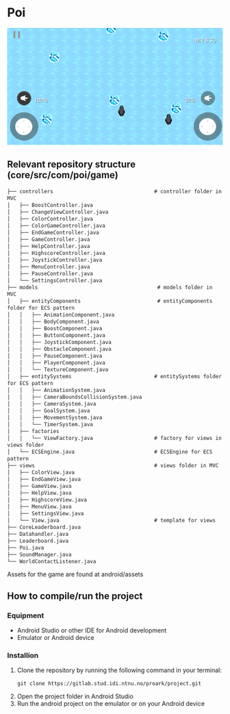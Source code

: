 # Poi
![screenshotGame, Game](android/assets/screenshot/screenshotGame.png)

## Relevant repository structure (core/src/com/poi/game) ##
   
    ├── controllers                                 # controller folder in MVC
    │   ├── BoostController.java
    │   ├── ChangeViewController.java
    │   ├── ColorController.java
    │   ├── ColorGameController.java
    │   ├── EndGameController.java
    │   ├── GameController.java
    │   ├── HelpController.java
    │   ├── HighscoreController.java
    │   ├── JoystickController.java
    │   ├── MenuController.java
    │   ├── PauseController.java
    │   └── SettingsController.java
    ├── models                                       # models folder in MVC                    
    │   ├── entityComponents                         # entityComponents folder for ECS pattern
    │   │   ├── AnimationComponent.java
    │   │   ├── BodyComponent.java
    │   │   ├── BoostComponent.java
    │   │   ├── ButtonComponent.java
    │   │   ├── JoystickComponent.java
    │   │   ├── ObstacleComponent.java
    │   │   ├── PauseComponent.java
    │   │   ├── PlayerComponent.java
    │   │   └── TextureComponent.java
    │   ├── entitySystems                           # entitySystems folder for ECS pattern
    │   │   ├── AnimationSystem.java
    │   │   ├── CameraBoundsCollisionSystem.java
    │   │   ├── CameraSystem.java
    │   │   ├── GoalSystem.java
    │   │   ├── MovementSystem.java
    │   │   └── TimerSystem.java
    │   ├── factories
    │   │   └── ViewFactory.java                    # factory for views in views folder
    │   └── ECSEngine.java                          # ECSEngine for ECS pattern
    ├── views                                       # views folder in MVC
    │   ├── ColorView.java
    │   ├── EndGameView.java
    │   ├── GameView.java
    │   ├── HelpView.java
    │   ├── HighscoreView.java
    │   ├── MenuView.java
    │   ├── SettingsView.java
    │   └── View.java                               # template for views
    ├── CoreLeaderboard.java
    ├── Datahandler.java
    ├── Leaderboard.java
    ├── Poi.java
    ├── SoundManager.java
    └── WorldContactListener.java

Assets for the game are found at android/assets

## How to compile/run the project ##

### Equipment
<ul>
<li>Android Studio or other IDE for Android development</li>
<li>Emulator or Android device</li>
</ul>

### Installion
<ol>
<li>Clone the repository by running the following command in your terminal: </li>
    
    git clone https://gitlab.stud.idi.ntnu.no/proark/project.git
    
<li>Open the project folder in Android Studio</li>
<li>Run the android project on the emulator or on your Android device</li>
</ol>
